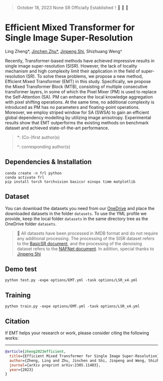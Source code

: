 >October 18, 2023 None SR Officially Established！🤩 🤩 🤩

# Efficient Mixed Transformer for Single Image Super-Resolution
Ling Zheng*, [Jinchen Zhu*](https://github.com/Jinchen2028), [Jinpeng Shi](https://github.com/jinpeng-s), Shizhuang Weng^

Recently, Transformer-based methods have achieved impressive results in single image super-resolution (SISR). However, the lack of locality mechanism and high complexity limit their application in the field of super-resolution (SR). To solve these problems, we propose a new method, Efficient Mixed Transformer (EMT) in this study. Specifically, we propose the Mixed Transformer Block (MTB), consisting of multiple consecutive transformer layers, in some of which the Pixel Mixer (PM) is used to replace the Self-Attention (SA). PM can enhance the local knowledge aggregation with pixel shifting operations. At the same time, no additional complexity is introduced as PM has no parameters and floating-point operations. Moreover, we employ striped window for SA (SWSA) to gain an efficient global dependency modelling by utilizing image anisotropy. Experimental results show that EMT outperforms the existing methods on benchmark dataset and achieved state-of-the-art performance. 
> *: (Co-)first author(s)
> 
> ^: corresponding author(s)
## Dependencies & Installation
```shell
conda create -n frl python
conda activate frl
pip install torch torchvision basicsr einops timm matplotlib
```
## Dataset
You can download the datasets you need from our [OneDrive](https://1drv.ms/u/s!AqKlMh-sml1mw362MfEjdr7orzds?e=budrUU) and place the downloaded datasets in the folder `datasets`. To use the YML profile we provide, keep the local folder `datasets` in the same directory tree as the OneDrive folder `datasets`.
> 🤠 All datasets have been processed in IMDB format and do not require any additional processing. The processing of the SISR dataset refers to the [BasicSR document](https://basicsr.readthedocs.io/en/latest/api/api_scripts.html), and the processing of the denoising dataset refers to the [NAFNet document](https://github.com/megvii-research/NAFNet/tree/main/docs).
> In adiition, special thanks to [Jinpeng Shi](https://github.com/jinpeng-s)
## Demo test
```shell
python test.py -expe options/EMT.yml -task options/LSR_x4.yml
```
## Training
```shell
python train.py -expe options/EMT.yml -task options/LSR_x4.yml
```

## Citation

If EMT helps your research or work, please consider citing the following works:

----------
```BibTex
@article{zheng2023efficient,
  title={Efficient Mixed Transformer for Single Image Super-Resolution},
  author={Zheng, Ling and Zhu, Jinchen and Shi, Jinpeng and Weng, Shizhuang},
  journal={arXiv preprint arXiv:2305.11403},
  year={2023}
}
```
